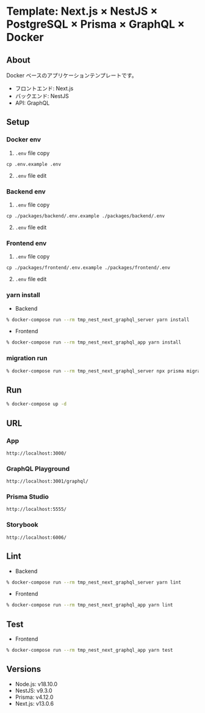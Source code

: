 # Template: Next.js × NestJS × PostgreSQL × Prisma × GraphQL × Docker

## About

Docker ベースのアプリケーションテンプレートです。

- フロントエンド: Next.js
- バックエンド: NestJS
- API: GraphQL

## Setup

### Docker env

1. `.env` file copy

```
cp .env.example .env
```

2. `.env` file edit

### Backend env

1. `.env` file copy

```
cp ./packages/backend/.env.example ./packages/backend/.env
```

2. `.env` file edit

### Frontend env

1. `.env` file copy

```
cp ./packages/frontend/.env.example ./packages/frontend/.env
```

2. `.env` file edit

### yarn install

- Backend

```sh
% docker-compose run --rm tmp_nest_next_graphql_server yarn install
```

- Frontend

```sh
% docker-compose run --rm tmp_nest_next_graphql_app yarn install
```

### migration run

```sh
% docker-compose run --rm tmp_nest_next_graphql_server npx prisma migrate dev --name init
```

## Run

```sh
% docker-compose up -d
```

## URL

### App

```
http://localhost:3000/
```

### GraphQL Playground

```
http://localhost:3001/graphql/
```

### Prisma Studio

```
http://localhost:5555/
```

### Storybook

```
http://localhost:6006/
```

## Lint

- Backend

```sh
% docker-compose run --rm tmp_nest_next_graphql_server yarn lint
```

- Frontend

```sh
% docker-compose run --rm tmp_nest_next_graphql_app yarn lint
```

## Test

- Frontend

```sh
% docker-compose run --rm tmp_nest_next_graphql_app yarn test
```

## Versions

- Node.js: v18.10.0
- NestJS: v9.3.0
- Prisma: v4.12.0
- Next.js: v13.0.6

